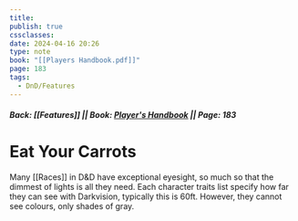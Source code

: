 ```yaml
---
title: 
publish: true
cssclasses: 
date: 2024-04-16 20:26
type: note
book: "[[Players Handbook.pdf]]"
page: 183
tags:
  - DnD/Features
---
```

##### Back: [[Features]] || Book: [Player's Handbook](https://drive.google.com/drive/folders/1O5bhpYizcIT5xxAoLOuzCRht_PVS7VSG?usp=sharing) || Page: 183
# Eat Your Carrots
Many [[Races]] in D&D have exceptional eyesight, so much so that the dimmest of lights is all they need.
Each character traits list specify how far they can see with Darkvision, typically this is 60ft. However, they cannot see colours, only shades of gray.

